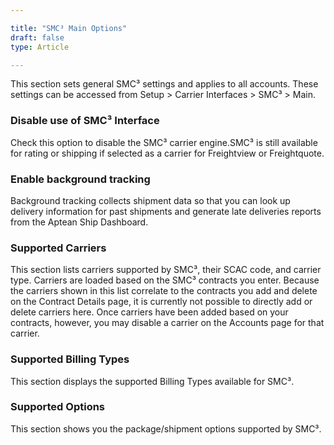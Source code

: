 ```yaml
---

title: "SMC³ Main Options"
draft: false
type: Article

---
```


This section sets general SMC³ settings and applies to all accounts. These settings can be accessed from Setup > Carrier Interfaces > SMC³ > Main.

### Disable use of SMC³ Interface

Check this option to disable the SMC³ carrier engine.SMC³ is still available for rating or shipping if selected as a carrier for Freightview or Freightquote.


### Enable background tracking

Background tracking collects shipment data so that you can look up delivery information for past shipments and generate late deliveries reports from the Aptean Ship Dashboard.

### Supported Carriers

This section lists carriers supported by SMC³, their SCAC code, and carrier type. Carriers are loaded based on the SMC³ contracts you enter. Because the carriers shown in this list correlate to the contracts you add and delete on the Contract Details page, it is currently not possible to directly add or delete carriers here. Once carriers have been added based on your contracts, however, you may disable a carrier on the Accounts page for that carrier.

### Supported Billing Types

This section displays the supported Billing Types available for SMC³.

### Supported Options

This section shows you the package/shipment options supported by SMC³.

